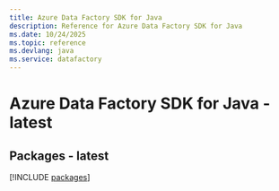 ```yaml
---
title: Azure Data Factory SDK for Java
description: Reference for Azure Data Factory SDK for Java
ms.date: 10/24/2025
ms.topic: reference
ms.devlang: java
ms.service: datafactory
---
```

# Azure Data Factory SDK for Java - latest
## Packages - latest
[!INCLUDE [packages](data-factory-index.md)]